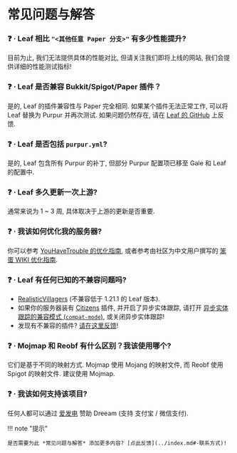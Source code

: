 # 常见问题与解答

### ❓ · Leaf 相比 `"<其他任意 Paper 分支>"` 有多少性能提升?
目前为止, 我们无法提供具体的性能对比, 但请关注我们即将上线的网站, 我们会提供详细的性能测试指标!

### ❓ · Leaf 是否兼容 Bukkit/Spigot/Paper 插件？
是的, Leaf 的插件兼容性与 Paper 完全相同. 如果某个插件无法正常工作, 可以将 Leaf 替换为 Purpur 并再次测试. 如果问题仍然存在, 请在 [Leaf 的 GitHub](https://github.com/Winds-Studio/Leaf/issues) 上反馈.

### ❓ · Leaf 是否包括 `purpur.yml`?
是的, Leaf 包含所有 Purpur 的补丁, 但部分 Purpur 配置项已移至 Gale 和 Leaf 的配置中.

### ❓ · Leaf 多久更新一次上游?
通常来说为 1 ~ 3 周, 具体取决于上游的更新是否重要.

### ❓ · 我该如何优化我的服务器?
你可以参考 [YouHaveTrouble 的优化指南](https://github.com/YouHaveTrouble/minecraft-optimization), 或者参考由社区为中文用户撰写的 [笨蛋 WIKI 优化指南](https://nitwikit.yizhan.wiki/Java/optimize).

### ❓ · Leaf 有任何已知的不兼容问题吗?
* [RealisticVillagers](https://www.spigotmc.org/resources/realisticvillagers.105055) (不兼容低于 1.21.1 的 Leaf 版本).
* 如果你的服务器装有 [Citizens](https://www.spigotmc.org/resources/citizens.13811) 插件, 并开启了异步实体跟踪, 请打开 [异步实体跟踪的兼容模式 (`compat-mode`)](./config/leaf-global.md), 或关闭异步实体跟踪!
* 发现有不兼容的插件? [请在这里反馈](https://github.com/Winds-Studio/Leaf/issues)!

### ❓ · Mojmap 和 Reobf 有什么区别？我该使用哪个?
它们是基于不同的映射方式. Mojmap 使用 Mojang 的映射文件, 而 Reobf 使用 Spigot 的映射文件. 建议使用 Mojmap.

### ❓ · 我该如何支持该项目?
任何人都可以通过 [爱发电](https://afdian.com/a/Dreeam) 赞助 Dreeam (支持 支付宝 / 微信支付).

!!! note "提示"

    是否需要为此 *常见问题与解答* 添加更多内容? [点此反馈](../index.md#-联系方式)!
